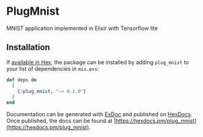 # PlugMnist

MNIST application implemented in Elixir with Tensorflow lite

## Installation

If [available in Hex](https://hex.pm/docs/publish), the package can be installed
by adding `plug_mnist` to your list of dependencies in `mix.exs`:

```elixir
def deps do
  [
    {:plug_mnist, "~> 0.1.0"}
  ]
end
```

Documentation can be generated with [ExDoc](https://github.com/elixir-lang/ex_doc)
and published on [HexDocs](https://hexdocs.pm). Once published, the docs can
be found at [https://hexdocs.pm/plug_mnist](https://hexdocs.pm/plug_mnist).

